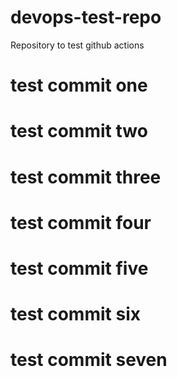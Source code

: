 # devops-test-repo

Repository to test github actions


# test commit one
# test commit two
# test commit three
# test commit four
# test commit five
# test commit six
# test commit seven
